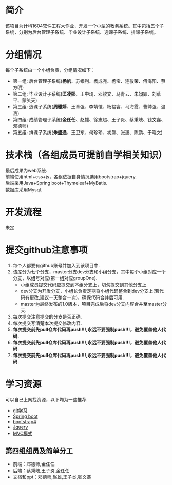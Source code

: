 # 简介
该项目为计科1604软件工程大作业，开发一个小型的教务系统。其中包括五个子系统，分别为后台管理子系统、毕业设计子系统、选课子系统、排课子系统。

# 分组情况
每个子系统由一个小组负责，分组情况如下：  
+ 第一组: 后台管理子系统(**杨帆**、苏银利、杨成尧、杨宝、连敬荣、傅海阳、蔡方明)
+ 第二组: 毕业设计子系统(**匡凌熙**、王中琦、邓钦文、马青云、朱翊霏、刘草平、蒙笑天)
+ 第三组: 选课子系统(**周雅婷**、王章强、李靖恺、杨韫睿、马海霞、曹帅强、温浩)
+ 第四组: 成绩管理子系统(**金任任**、赵雄、徐志超、王子炎、蔡秉岐、钱文鑫、邓德师)
+ 第五组: 排课子系统(**朱盛通**、王卫东、何珍珍、初灏、张潇、陈鹏、于晓文)

# 技术栈（各组成员可提前自学相关知识）
最后成果为web系统.  
前端使用html+css+js，各组依据自身情况选用bootstrap+jquery.  
后端采用Java+Spring boot+Thymeleaf+MyBatis.  
数据库采用Mysql.  

# 开发流程
未定

# 提交github注意事项
1. 每个人都要有github账号并加入到该项目中.
2. 该库分为七个分支，master分支dev分支和小组分支，其中每个小组对应一个分支，以组号对应(第一组对应groupOne).
    + 小组成员提交代码应提交到本组分支上，切勿提交到其他分支上.
    + dev分支为开发分支，小组长负责定期将小组代码整合到dev分支上(若代码有更改,建议一天整合一次)，确保代码合并后可用.
    + master为最终发布的1.0版本，项目完成后将dev分支内容合并至master分支.
3. 每次提交注意提交的分支是否正确.
4. 每次提交写清楚本次提交修改内容.
5. **每次提交前先pull仓库代码再push!!!,永远不要强制push!!!，避免覆盖他人代码.**
6. **每次提交前先pull仓库代码再push!!!,永远不要强制push!!!，避免覆盖他人代码.**
7. **每次提交前先pull仓库代码再push!!!,永远不要强制push!!!，避免覆盖他人代码.**

# 学习资源
可以自己上网找资源，以下均为一些推荐.
+ [git学习](https://www.liaoxuefeng.com/wiki/0013739516305929606dd18361248578c67b8067c8c017b000/001373962845513aefd77a99f4145f0a2c7a7ca057e7570000)
+ [Spring boot](http://tengj.top/2017/04/24/springboot0/)
+ [bootstrap4](http://www.runoob.com/bootstrap4/bootstrap4-tutorial.html)
+ [Jquery](http://www.runoob.com/jquery/jquery-tutorial.html)
+ [MVC模式](https://baike.baidu.com/item/MVC%E6%A1%86%E6%9E%B6/9241230?fr=aladdin&fromid=85990&fromtitle=MVC)

## 第四组组员及简单分工
- 前端：邓德师,金任任
- 后端：蔡秉岐,王子炎,金任任
- 文档和ppt：邓德师,赵雄,王子炎,钱文鑫


